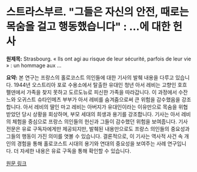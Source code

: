 # 스트라스부르. "그들은 자신의 안전, 때로는 목숨을 걸고 행동했습니다" : …에 대한 헌사

**원제목:** Strasbourg. « Ils ont agi au risque de leur sécurité, parfois de leur vie » : un hommage aux ...

**요약:** 본 연구는 프랑스의 홀로코스트 의인들에 대한 기사의 발췌 내용을 다루고 있습니다.  1944년 오스트리아 포로 수용소에서 탈출한 유대인 청년 아서 레비는 고향인 호흐펠덴에서 가족을 찾지 못하고 도르도뉴로 피신한 가족을 따라갑니다.  이 과정에서 수잔느와 오귀스트 슈타인메츠 부부가 아서 레비를 숨겨줌으로써 큰 위험을 감수했음을 강조합니다.  아서 레비의 딸인 마고 레비는 아버지가 유대인이라는 이유만으로 목숨을 위협받았던 당시 상황을 회상하며,  부모 세대의 희생과 용기를 강조합니다.  기사는 아서 레비의 체험을 중심으로 프랑스 의인들의 헌신과 그들이 감수했던 위험을 보여줍니다.  기사 전문은 유료 구독자에게만 제공되지만, 발췌된 내용만으로도 프랑스 의인들의 중요성과 그들의 행동이 가진 의미를 엿볼 수 있습니다.  결론적으로, 이 기사는 역사적 사건 속 개인의 경험을 통해 홀로코스트 시대의 용기와 연대의 중요성을 보여주는 사례 연구입니다.  더 자세한 내용은 유료 구독을 통해 확인할 수 있습니다.

[원문 링크](https://www.dna.fr/faits-divers-justice/2025/07/20/ils-ont-agi-au-risque-de-leur-securite-parfois-de-leur-vie-un-hommage-aux-justes-de-france)
